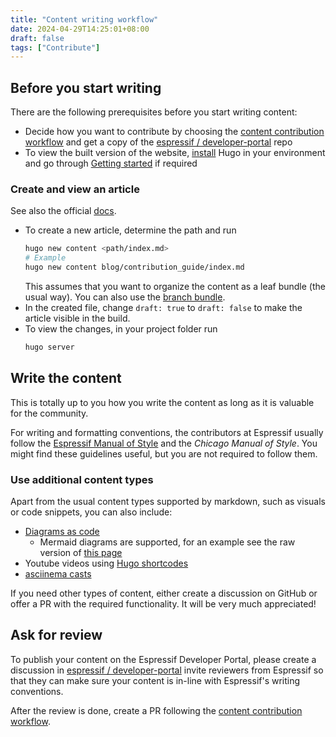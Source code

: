 ```yaml
---
title: "Content writing workflow"
date: 2024-04-29T14:25:01+08:00
draft: false
tags: ["Contribute"]
---
```


## Before you start writing

There are the following prerequisites before you start writing content:

- Decide how you want to contribute by choosing the [content contribution workflow](../content-contrib-workflow "Content contribution workflow") and get a copy of the [espressif / developer-portal][] repo
- To view the built version of the website, [install](https://gohugo.io/installation/) Hugo in your environment and go through [Getting started](https://gohugo.io/getting-started/) if required

[espressif / developer-portal]: https://github.com/espressif/developer-portal "Espressif Developer Portal"


### Create and view an article

See also the official [docs](https://gohugo.io/getting-started/quick-start/#add-content).

- To create a new article, determine the path and run
  ```sh
  hugo new content <path/index.md>
  # Example
  hugo new content blog/contribution_guide/index.md
  ```
  This assumes that you want to organize the content as a leaf bundle (the usual way). You can also use the [branch bundle](https://gohugo.io/content-management/page-bundles/#comparison).
- In the created file, change `draft: true` to `draft: false` to make the article visible in the build.
- To view the changes, in your project folder run
  ```sh
  hugo server
  ```

## Write the content

This is totally up to you how you write the content as long as it is valuable for the community.

For writing and formatting conventions, the contributors at Espressif usually follow the [Espressif Manual of Style](https://mos.espressif.com/) and the *Chicago Manual of Style*. You might find these guidelines useful, but you are not required to follow them.

### Use additional content types

Apart from the usual content types supported by markdown, such as visuals or code snippets, you can also include:

- [Diagrams as code](https://gohugo.io/content-management/diagrams/)
  - Mermaid diagrams are supported, for an example see the raw version of [this page](../content-contrib-workflow "Content contribution workflow")
- Youtube videos using [Hugo shortcodes](https://gohugo.io/content-management/shortcodes/#youtube)
- [asciinema casts](../asciinema_casts "asciinema casts")

If you need other types of content, either create a discussion on GitHub or offer a PR with the required functionality. It will be very much appreciated!


## Ask for review

To publish your content on the Espressif Developer Portal, please create a discussion in [espressif / developer-portal][] invite reviewers from Espressif so that they can make sure your content is in-line with Espressif's writing conventions.

After the review is done, create a PR following the [content contribution workflow](../content-contrib-workflow "Content contribution workflow").

